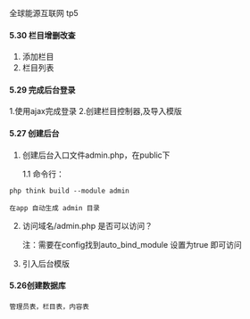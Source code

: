 全球能源互联网 tp5

#### 5.30 栏目增删改查

1. 添加栏目
2. 栏目列表

#### 5.29 完成后台登录

1.使用ajax完成登录
2.创建栏目控制器,及导入模版

#### 5.27 创建后台
1. 创建后台入口文件admin.php，在public下
 
	1.1 命令行：
```
php think build --module admin 
```
	在app 自动生成 admin 目录
2. 访问域名/admin.php 是否可以访问？
	
	注：需要在config找到auto_bind_module 设置为true 即可访问
3. 引入后台模版

#### 5.26创建数据库
	管理员表，栏目表，内容表

	
	
